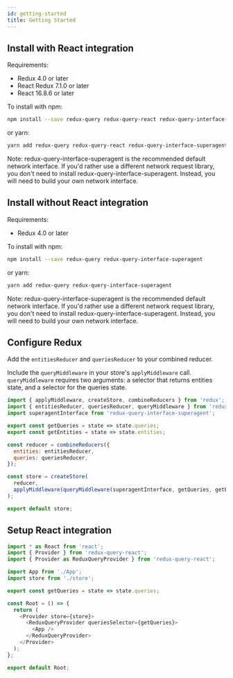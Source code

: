 ```yaml
---
id: getting-started
title: Getting Started
---
```


## Install with React integration

Requirements:

- Redux 4.0 or later
- React Redux 7.1.0 or later
- React 16.8.6 or later

To install with npm:

```bash
npm install --save redux-query redux-query-react redux-query-interface-superagent
```

or yarn:

```bash
yarn add redux-query redux-query-react redux-query-interface-superagent
```

Note: redux-query-interface-superagent is the recommended default network interface. If you'd rather use a different network request library, you don't need to install redux-query-interface-superagent. Instead, you will need to build your own network interface.

## Install without React integration

Requirements:

- Redux 4.0 or later

To install with npm:

```bash
npm install --save redux-query redux-query-interface-superagent
```

or yarn:

```bash
yarn add redux-query redux-query-interface-superagent
```

Note: redux-query-interface-superagent is the recommended default network interface. If you'd rather use a different network request library, you don't need to install redux-query-interface-superagent. Instead, you will need to build your own network interface.

## Configure Redux

Add the `entitiesReducer` and `queriesReducer` to your combined reducer.

Include the `queryMiddleware` in your store's `applyMiddleware` call. `queryMiddleware` requires two arguments: a selector that returns entities state, and a selector for the queries state.

```javascript
import { applyMiddleware, createStore, combineReducers } from 'redux';
import { entitiesReducer, queriesReducer, queryMiddleware } from 'redux-query';
import superagentInterface from 'redux-query-interface-superagent';

export const getQueries = state => state.queries;
export const getEntities = state => state.entities;

const reducer = combineReducers({
  entities: entitiesReducer,
  queries: queriesReducer,
});

const store = createStore(
  reducer,
  applyMiddleware(queryMiddleware(superagentInterface, getQueries, getEntities)),
);

export default store;
```

## Setup React integration

```javascript
import * as React from 'react';
import { Provider } from 'redux-query-react';
import { Provider as ReduxQueryProvider } from 'redux-query-react';

import App from './App';
import store from './store';

export const getQueries = state => state.queries;

const Root = () => {
  return (
    <Provider store={store}>
      <ReduxQueryProvider queriesSelector={getQueries}>
        <App />
      </ReduxQueryProvider>
    </Provider>
  );
};

export default Root;
```

